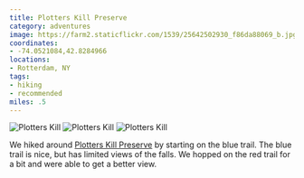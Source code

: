 ```yaml
---
title: Plotters Kill Preserve
category: adventures
image: https://farm2.staticflickr.com/1539/25642502930_f86da88069_b.jpg
coordinates:
- -74.0521084,42.8284966
locations:
- Rotterdam, NY
tags:
- hiking
- recommended
miles: .5
---
```


<div class="photos">
<img src="https://farm2.staticflickr.com/1651/25310385654_2f1c31e59d_b.jpg" alt="Plotters Kill" class="img-tall"> <img src="https://farm2.staticflickr.com/1589/25822289572_a91dc5c9c0_b.jpg"  alt="Plotters Kill" class="img-wide">
<img src="https://farm2.staticflickr.com/1621/25310376734_e27c639fc7_b.jpg"  alt="Plotters Kill">
</div>

We hiked around [Plotters Kill Preserve](https://www.schenectadycounty.com/FullStory.aspx?m=194&amid=769) by starting on the blue trail. The blue trail is nice, but has limited views of the falls. We hopped on the red trail for a bit and were able to get a better view.

